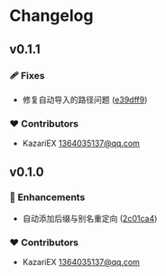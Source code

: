 # Changelog

## v0.1.1

### 🩹 Fixes

- 修复自动导入的路径问题 ([e39dff9](https://github.com/KazariEX/nuxt-rewrite/commit/e39dff9))

### ❤️ Contributors

- KazariEX <1364035137@qq.com>

## v0.1.0

### 🚀 Enhancements

- 自动添加后缀与别名重定向 ([2c01ca4](https://github.com/KazariEX/nuxt-rewrite/commit/2c01ca4))

### ❤️ Contributors

- KazariEX <1364035137@qq.com>
